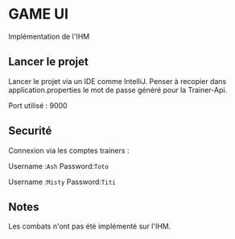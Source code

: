 # GAME UI

Implémentation de l'IHM

## Lancer le projet

Lancer le projet via un IDE comme IntelliJ.
Penser à recopier dans application.properties le mot de passe généré pour la Trainer-Api.

Port utilisé : 9000

## Securité

Connexion via les comptes trainers : 

Username :``Ash``
Password:``Toto``

Username :``Misty``
Password:``Titi``

## Notes
Les combats n'ont pas été implémenté sur l'IHM.